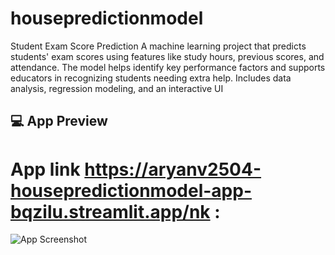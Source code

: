 # housepredictionmodel
Student Exam Score Prediction A machine learning project that predicts students' exam scores using features like study hours, previous scores, and attendance. The model helps identify key performance factors and supports educators in recognizing students needing extra help. Includes data analysis, regression modeling, and an interactive UI
## 💻 App Preview
# App link https://aryanv2504-housepredictionmodel-app-bqzilu.streamlit.app/nk : 

![App Screenshot](house_proice.jpg)
